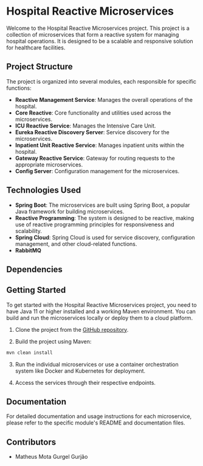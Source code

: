 # Hospital Reactive Microservices

Welcome to the Hospital Reactive Microservices project. This project is a collection of microservices that form a reactive system for managing hospital operations. It is designed to be a scalable and responsive solution for healthcare facilities.

## Project Structure

The project is organized into several modules, each responsible for specific functions:

- **Reactive Management Service**: Manages the overall operations of the hospital.
- **Core Reactive**: Core functionality and utilities used across the microservices.
- **ICU Reactive Service**: Manages the Intensive Care Unit.
- **Eureka Reactive Discovery Server**: Service discovery for the microservices.
- **Inpatient Unit Reactive Service**: Manages inpatient units within the hospital.
- **Gateway Reactive Service**: Gateway for routing requests to the appropriate microservices.
- **Config Server**: Configuration management for the microservices.

## Technologies Used

- **Spring Boot**: The microservices are built using Spring Boot, a popular Java framework for building microservices.
- **Reactive Programming**: The system is designed to be reactive, making use of reactive programming principles for responsiveness and scalability.
- **Spring Cloud**: Spring Cloud is used for service discovery, configuration management, and other cloud-related functions.
- **RabbitMQ**

## Dependencies


## Getting Started

To get started with the Hospital Reactive Microservices project, you need to have Java 11 or higher installed and a working Maven environment. You can build and run the microservices locally or deploy them to a cloud platform.

1. Clone the project from the [GitHub repository](https://github.com/yourusername/hospital-reactive-microservices).

2. Build the project using Maven:

```bash
mvn clean install
```

3. Run the individual microservices or use a container orchestration system like Docker and Kubernetes for deployment.

4. Access the services through their respective endpoints.

## Documentation

For detailed documentation and usage instructions for each microservice, please refer to the specific module's README and documentation files.

## Contributors

- Matheus Mota Gurgel Gurjão
